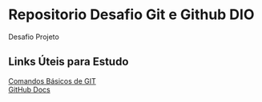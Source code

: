 # Repositorio Desafio Git e Github DIO
Desafio Projeto 

## Links Úteis para Estudo
[Comandos Básicos de GIT](https://www.hostinger.com.br/tutoriais/comandos-basicos-de-git)  
[GitHub Docs](https://docs.github.com/pt)
